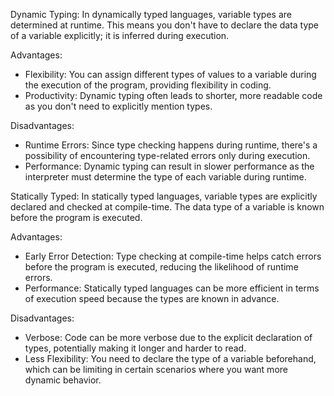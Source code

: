 Dynamic Typing:
In dynamically typed languages, variable types are determined at runtime. This means you don't have to declare the data type of a variable explicitly; it is inferred during execution.

Advantages:
- Flexibility: You can assign different types of values to a variable during the execution of the program, providing flexibility in coding.
- Productivity: Dynamic typing often leads to shorter, more readable code as you don't need to explicitly mention types.

Disadvantages:
- Runtime Errors: Since type checking happens during runtime, there's a possibility of encountering type-related errors only during execution.
- Performance: Dynamic typing can result in slower performance as the interpreter must determine the type of each variable during runtime.


Statically Typed:
In statically typed languages, variable types are explicitly declared and checked at compile-time. The data type of a variable is known before the program is executed.

Advantages:
- Early Error Detection: Type checking at compile-time helps catch errors before the program is executed, reducing the likelihood of runtime errors.
- Performance: Statically typed languages can be more efficient in terms of execution speed because the types are known in advance.

Disadvantages:
- Verbose: Code can be more verbose due to the explicit declaration of types, potentially making it longer and harder to read.
- Less Flexibility: You need to declare the type of a variable beforehand, which can be limiting in certain scenarios where you want more dynamic behavior.